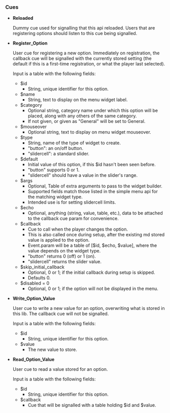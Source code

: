 
###  Cues

* **Reloaded**
  
  Dummy cue used for signalling that this api reloaded. Users that are registering options should listen to this cue being signalled.
      
* **Register_Option**
  
  User cue for registering a new option. Immediately on registration, the callback cue will be signalled with the currently stored setting (the default if this is a first-time registration, or what the player last selected).
        
  Input is a table with the following fields:
  * $id
    - String, unique identifier for this option.
  * $name
    - String, text to display on the menu widget label.
  * $category
    - Optional string, category name under which this option will be placed, along with any others of the same category.
    - If not given, or given as "General" will be set to General.
  * $mouseover
    - Optional string, text to display on menu widget mouseover.
  * $type
    - String, name of the type of widget to create.
    - "button": an on/off button.
    - "slidercell": a standard slider.
  * $default
    - Initial value of this option, if this $id hasn't been seen before.
    - "button" supports 0 or 1.
    - "slidercell" should have a value in the slider's range.
  * $args
    - Optional, Table of extra arguments to pass to the widget builder.
    - Supported fields match those listed in the simple menu api for the matching widget type.
    - Intended use is for setting slidercell limits.
  * $echo
    - Optional, anything (string, value, table, etc.), data to be attached to the callback cue param for convenience.
  * $callback
    - Cue to call when the player changes the option.
    - This is also called once during setup, after the existing md stored value is applied to the option.
    - Event.param will be a table of [$id, $echo, $value], where the value depends on the widget type.
    - "button" returns 0 (off) or 1 (on).
    - "slidercell" returns the slider value.
  * $skip_initial_callback
    - Optional, 0 or 1; if the initial callback during setup is skipped.
    - Defaults 0.
  * $disabled = 0
    - Optional, 0 or 1; if the option will not be displayed in the menu.
      
* **Write_Option_Value**
  
    User cue to write a new value for an option, overwriting what is stored in this lib. The callback cue will not be signalled.
          
  Input is a table with the following fields:
  * $id
    - String, unique identifier for this option.
  * $value
    - The new value to store.
      
* **Read_Option_Value**
  
    User cue to read a value stored for an option.
          
  Input is a table with the following fields:
  * $id
    - String, unique identifier for this option.
  * $callback
    - Cue that will be signalled with a table holding $id and $value.
      